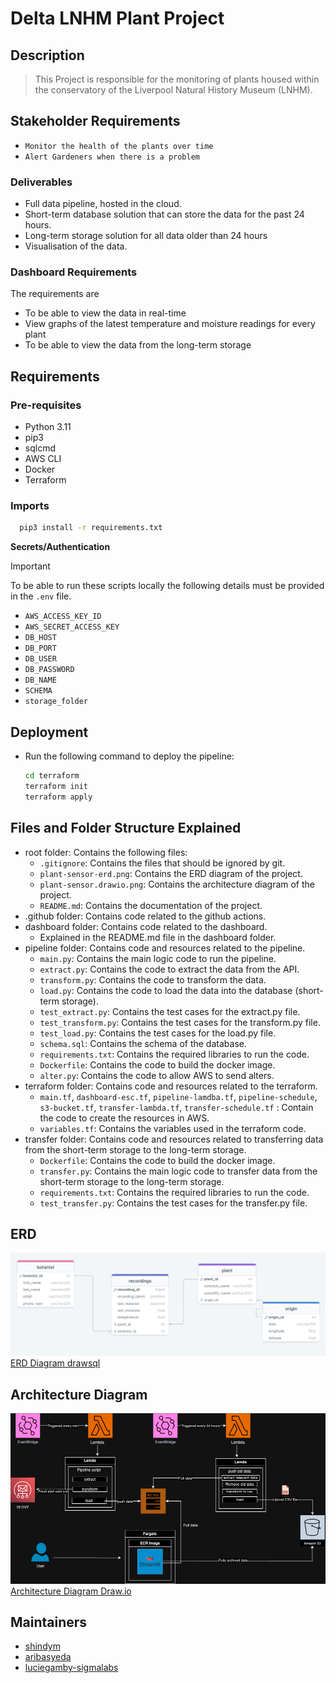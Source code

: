 # Delta LNHM Plant Project

## Description

> This Project is responsible for the monitoring of plants housed within the conservatory of the Liverpool Natural
> History Museum (LNHM).

## Stakeholder Requirements

- `Monitor the health of the plants over time`
- `Alert Gardeners when there is a problem`

### Deliverables

- Full data pipeline, hosted in the cloud.
- Short-term database solution that can store the data for the past 24 hours.
- Long-term storage solution for all data older than 24 hours
- Visualisation of the data.

### Dashboard Requirements

The requirements are

- To be able to view the data in real-time
- View graphs of the latest temperature and moisture readings for every plant
- To be able to view the data from the long-term storage

## Requirements

### Pre-requisites

- Python 3.11
- pip3
- sqlcmd
- AWS CLI
- Docker
- Terraform

### Imports

 ```sh
   pip3 install -r requirements.txt
   ```

**Secrets/Authentication**
> [!IMPORTANT]  
> To be able to run these scripts locally the following details must be provided in the `.env` file.

- `AWS_ACCESS_KEY_ID`
- `AWS_SECRET_ACCESS_KEY`
- `DB_HOST`
- `DB_PORT`
- `DB_USER`
- `DB_PASSWORD`
- `DB_NAME`
- `SCHEMA`
- `storage_folder`

## Deployment

- Run the following command to deploy the pipeline:
  ```sh
  cd terraform
  terraform init
  terraform apply
  ```

## Files and Folder Structure Explained

- root folder: Contains the following files:
    - `.gitignore`: Contains the files that should be ignored by git.
    - `plant-sensor-erd.png`: Contains the ERD diagram of the project.
    - `plant-sensor.drawio.png`: Contains the architecture diagram of the project.
    - `README.md`: Contains the documentation of the project.
- .github folder: Contains code related to the github actions.
- dashboard folder: Contains code related to the dashboard.
    - Explained in the README.md file in the dashboard folder.
- pipeline folder: Contains code and resources related to the pipeline.
    - `main.py`: Contains the main logic code to run the pipeline.
    - `extract.py`: Contains the code to extract the data from the API.
    - `transform.py`: Contains the code to transform the data.
    - `load.py`: Contains the code to load the data into the database (short-term storage).
    - `test_extract.py`: Contains the test cases for the extract.py file.
    - `test_transform.py`: Contains the test cases for the transform.py file.
    - `test_load.py`: Contains the test cases for the load.py file.
    - `schema.sql`: Contains the schema of the database.
    - `requirements.txt`: Contains the required libraries to run the code.
    - `Dockerfile`: Contains the code to build the docker image.
    - `alter.py`: Contains the code to allow AWS to send alters.
- terraform folder: Contains code and resources related to the terraform.
    - `main.tf`, `dashboard-esc.tf`, `pipeline-lamdba.tf`, `pipeline-schedule`, `s3-bucket.tf`, `transfer-lambda.tf`, `transfer-schedule.tf` :
      Contain the code to create the resources in AWS.
    - `variables.tf`: Contains the variables used in the terraform code.
- transfer folder: Contains code and resources related to transferring data from the short-term storage to the long-term
  storage.
    - `Dockerfile`: Contains the code to build the docker image.
    - `transfer.py`: Contains the main logic code to transfer data from the short-term storage to the long-term storage.
    - `requirements.txt`: Contains the required libraries to run the code.
    - `test_transfer.py`: Contains the test cases for the transfer.py file.

## ERD

![ERD diagram](plant-sensor-erd.png)
[ERD Diagram drawsql](https://drawsql.app/teams/shindy/diagrams/plant-sensors)

## Architecture Diagram

![Architecture diagram](plant-sensor.drawio.png)
[Architecture Diagram Draw.io](https://drive.google.com/file/d/1Nsyt_0f5EQxFlBw96zSqF63O9sbwYiOd/view?usp=sharing)

## Maintainers

* [shindym](https://github.com/shindym)
* [aribasyeda](https://github.com/aribasyeda)
* [luciegamby-sigmalabs](https://github.com/luciegamby-sigmalabs)

